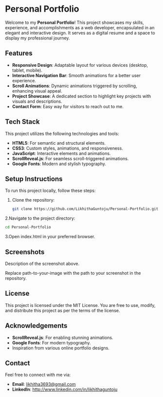 # Personal Portfolio

Welcome to my **Personal Portfolio**! This project showcases my skills, experience, and accomplishments as a web developer, encapsulated in an elegant and interactive design. It serves as a digital resume and a space to display my professional journey.

## Features

- **Responsive Design**: Adaptable layout for various devices (desktop, tablet, mobile).
- **Interactive Navigation Bar**: Smooth animations for a better user experience.
- **Scroll Animations**: Dynamic animations triggered by scrolling, enhancing visual appeal.
- **Project Showcase**: A dedicated section to highlight key projects with visuals and descriptions.
- **Contact Form**: Easy way for visitors to reach out to me.

## Tech Stack

This project utilizes the following technologies and tools:

- **HTML5**: For semantic and structural elements.
- **CSS3**: Custom styles, animations, and responsiveness.
- **JavaScript**: Interactive elements and animations.
- **ScrollReveal.js**: For seamless scroll-triggered animations.
- **Google Fonts**: Modern and stylish typography.

## Setup Instructions

To run this project locally, follow these steps:

1. Clone the repository:
   ```bash
   git clone https://github.com/LikhithaGuntoju/Personal-Portfolio.git
   ```
2.Navigate to the project directory:
  ```bash
  cd Personal-Portfolio
```
3.Open index.html in your preferred browser.
## Screenshots
Description of the screenshot above.

Replace path-to-your-image with the path to your screenshot in the repository.

## License
This project is licensed under the MIT License. You are free to use, modify, and distribute this project as per the terms of the license.

## Acknowledgements
- **ScrollReveal.js**: For enabling stunning animations.
- **Google Fonts**: For modern typography.
- Inspiration from various online portfolio designs.
## Contact
Feel free to connect with me via:

- **Email**: likhitha3693@gmail.com
- **LinkedIn**: http://www.linkedin.com/in/likhithaguntoju

